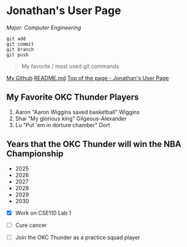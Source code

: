 # Jonathan's User Page
*Major: Computer Engineering*

```
git add
git commit
git branch
git push
```
> My favorite / most used git commands

[My Github](https://github.com/jkook9513)
[README.md](README.md)
[Top of the page - Jonathan's User Page](#jonathans-user-page)

## My Favorite OKC Thunder Players
1. Aaron "Aaron Wiggins saved basketball" Wiggins
2. Shai "My glorious king" Gilgeous-Alexander
3. Lu "Put 'em in dorture chamber" Dort

## Years that the OKC Thunder will win the NBA Championship
- 2025
- 2026
- 2027
- 2028
- 2029
- 2030

- [x] Work on CSE110 Lab 1
- [ ] Cure cancer
- [ ] Join the OKC Thunder as a practice squad player

